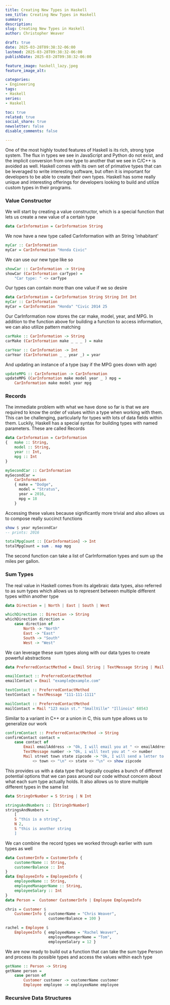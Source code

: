```yaml
---
title: Creating New Types in Haskell
seo_title: Creating New Types in Haskell
summary:  
description: 
slug: Creating New Types in Haskell
author: Christopher Weaver

draft: true
date: 2025-03-28T09:38:32-06:00
lastmod: 2025-03-28T09:38:32-06:00
publishDate: 2025-03-28T09:38:32-06:00

feature_image: haskell_lazy.jpeg
feature_image_alt: 

categories:
- Engineering
tags:
- Haskell
series:
- Haskell

toc: true
related: true
social_share: true
newsletter: false
disable_comments: false

---
```


One of the most highly touted features of Haskell is its rich, strong type system. The flux in types we see in JavaScript and Python do not exist, and the implicit conversion from one type to another that we see in C/C++ is avoided as well. Haskell comes with its own set of primative types that can be leveraged to write interesting software, but often it is important for developers to be able to create their own types. Haskell has some really unique and interesting offerings for developers looking to build and utilize custom types in their programs. 

### Value Constructor
We will start by creating a value constructor, which is a special function that lets us create a new value of a certain type
```Haskell
data CarInformation = CarInformation String
```
We now have a new type called CarInformation with an String 'inhabitant'
```Haskell
myCar :: CarInformation
myCar = CarInformation "Honda Civic"
```
We can use our new type like so
```Haskell
showCar :: CarInformation -> String
showCar (CarInformation carType) = 
    "Car type: " <> carType
```
Our types can contain more than one value if we so desire
```Haskell
data CarInformation = CarInformation String String Int Int
myCar :: CarInformation
myCar = CarInformation "Honda" "Civic 2014 25
```
Our CarInformation now stores the car make, model, year, and MPG. In addition to the function above for building a function to access information, we can also utilize pattern matching
```Haskell
carMake :: CarInformation -> String
carMake (CarInformation make _ _ _ ) = make

carYear :: CarInformation -> Int
carYear (CarInformation _ _ year _) = year
```
And updating an instance of a type (say if the MPG goes down with age)
```Haskell
updateMPG :: CarInformation -> CarInformation
updateMPG (CarInformation make model year _ ) mpg =
    CarInformation make model year mpg
```

### Records
The immediate problem with what we have done so far is that we are required to know the order of values within a type when working with them. This can be challenging, particularly for types with lots of data fields within them. Luckily, Haskell has a special syntax for building types with named parameters. These are called Records
```Haskell
data CarInformation = CarInformation
{   make :: String,
    model :: String,
    year :: Int,
    mpg :: Int
}

mySecondCar :: CarInformation
mySecondCar = 
    CarInformation
    { make = "Dodge",
      model = "Stratus",
      year = 2016,
      mpg = 18
    }
```
Accessing these values because significantly more trivial and also allows us to compose really succinct functions
```Haskell
show $ year mySecondCar
-- prints: 2016

totalMpgCount :: [CarInformation] -> Int
totalMpgCount = sum . map mpg
```
The second function can take a list of CarInformation types and sum up the miles per gallon.

### Sum Types
The real value in Haskell comes from its algebraic data types, also referred to as sum types which allows us to represent between multiple different types within another type
```Haskell
data Direction = | North | East | South | West

whichDirection :: Direction -> String
whichDirection direction =
    case direction of
        North -> "North"
        East -> "East"
        South -> "South"
        West -> "West"
```
We can leverage these sum types along with our data types to create powerful abstractions
```Haskell
data PreferredContactMethod = Email String | TextMessage String | Mail String String String Int

emailContact :: PreferredContactMethod
emailContact = Email "example@example.com"

textContact :: PreferredContactMethod
textContact = TextMessage "111-111-1111"

mailContact :: PreferredContactMethod
mailContact = Mail "123 main st." "SmallVille" "Illinois" 60543
```
Similar to a variant in C++ or a union in C, this sum type allows us to generalize our work
```Haskell
confirmContact :: PreferredContactMethod -> String
confirmContact contact =
    case contact of
        Email emailAddress -> "Ok, I will email you at " <> emailAddress
        TextMessage number -> "Ok, i will text you at " <> number
        Mail street town state zipcode -> "Ok, I will send a letter to " <> street <> "\n" 
            <> town <> "\n" <> state <> "\n" <> show zipcode
```
This provides us with a data type that logically couples a bunch of different potential options that we can pass around our code without concern about what each sum type actually holds. It also allows us to store multiple different types in the same list
```Haskell
data StringOrNumber = S String | N Int

stringsAndNumbers :: [StringOrNumber]
stringsAndNumbers = 
    [
    S "this is a string",
    N 2,
    S "this is another string
    ]
```
We can combine the record types we worked through earlier with sum types as well
```Haskell
data CustomerInfo = CustomerInfo {
    customerName :: String,
    customerBalance :: Int
}
data EmployeeInfo = EmployeeInfo {
    employeeName :: String,
    employeeManagerName :: String,
    employeeSalary :: Int
}
data Person =  Customer CustomerInfo | Employee EmployeeInfo

chris = Customer $
    CustomerInfo { customerName = "Chris Weaver",
                   customerBalance = 100 }

rachel = Employee $
    EmployeeInfo { employeeName = "Rachel Weaver",
                   employeeManagerName = "Tom",
                   employeeSalary = 12 }
```
We are now ready to build out a function that can take the sum type Person and process its possible types and access the values within each type
```Haskell
getName :: Person -> String
getName person =
    case person of
        Customer customer -> customerName customer
        Employee employee -> employeeName employee
```

### Recursive Data Structures